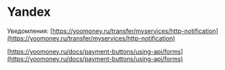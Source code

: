 # Yandex

Уведомления: [https://yoomoney.ru/transfer/myservices/http-notification](https://yoomoney.ru/transfer/myservices/http-notification)





[https://yoomoney.ru/docs/payment-buttons/using-api/forms](https://yoomoney.ru/docs/payment-buttons/using-api/forms)
  
